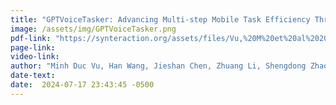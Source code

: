 ```yaml
---
title: "GPTVoiceTasker: Advancing Multi-step Mobile Task Efficiency Through Dynamic Interface Exploration and Learning"
image: /assets/img/GPTVoiceTasker.png
pdf-link: "https://synteraction.org/assets/files/Vu,%20M%20et%20al%202024%20-%20GPTVoiceTasker%20Advancing%20Multi-step%20Mobile%20Task%20Efficiency%20Through%20Dynamic%20Interface%20Exploration%20and%20Learning.pdf"
page-link: 
video-link:
author: "Minh Duc Vu, Han Wang, Jieshan Chen, Zhuang Li, Shengdong Zhao, Zhenchang Xing, Chunyang Chen" 
date-text:
date:  2024-07-17 23:43:45 -0500
---
```





